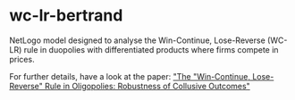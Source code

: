 # wc-lr-bertrand
NetLogo model designed to analyse the Win-Continue, Lose-Reverse (WC-LR) rule in duopolies with differentiated products where firms compete in prices.

For further details, have a look at the paper: <a target="_blank" href="http://dx.doi.org/10.1142/S0219525915500137">"The "Win-Continue, Lose-Reverse" Rule in Oligopolies: Robustness of Collusive Outcomes"</a>
